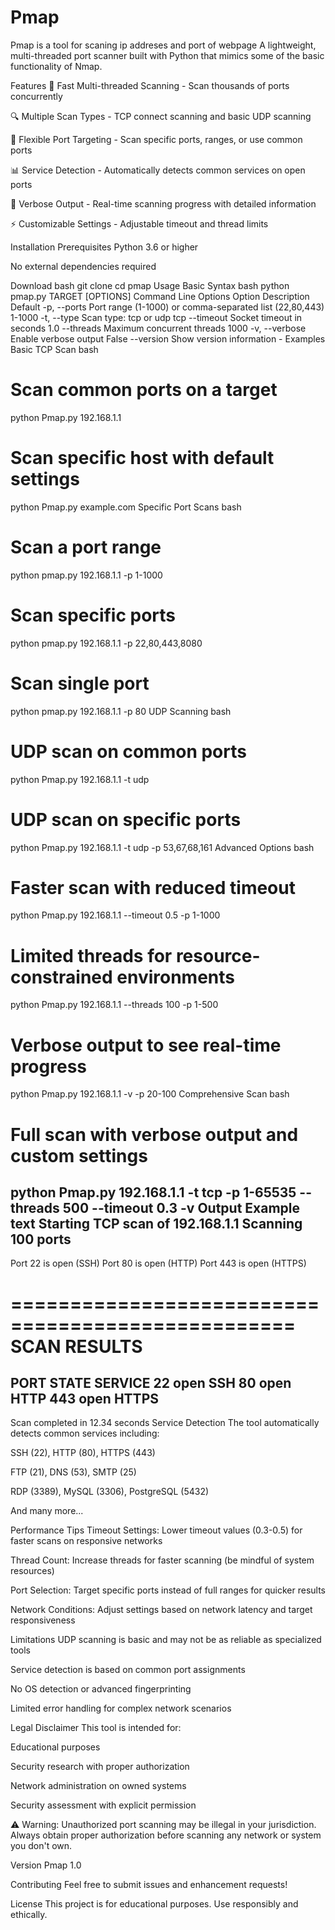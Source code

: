 # Pmap
Pmap is a tool for scaning ip addreses and port of  webpage 
A lightweight, multi-threaded port scanner built with Python that mimics some of the basic functionality of Nmap.

Features
🚀 Fast Multi-threaded Scanning - Scan thousands of ports concurrently

🔍 Multiple Scan Types - TCP connect scanning and basic UDP scanning

🎯 Flexible Port Targeting - Scan specific ports, ranges, or use common ports

📊 Service Detection - Automatically detects common services on open ports

💬 Verbose Output - Real-time scanning progress with detailed information

⚡ Customizable Settings - Adjustable timeout and thread limits

Installation
Prerequisites
Python 3.6 or higher

No external dependencies required

Download
bash
git clone <repository-url>
cd pmap
Usage
Basic Syntax
bash
python pmap.py TARGET [OPTIONS]
Command Line Options
Option	Description	Default
-p, --ports	Port range (1-1000) or comma-separated list (22,80,443)	1-1000
-t, --type	Scan type: tcp or udp	tcp
--timeout	Socket timeout in seconds	1.0
--threads	Maximum concurrent threads	1000
-v, --verbose	Enable verbose output	False
--version	Show version information	-
Examples
Basic TCP Scan
bash
# Scan common ports on a target
python Pmap.py 192.168.1.1

# Scan specific host with default settings
python Pmap.py example.com
Specific Port Scans
bash
# Scan a port range
python pmap.py 192.168.1.1 -p 1-1000

# Scan specific ports
python pmap.py 192.168.1.1 -p 22,80,443,8080

# Scan single port
python pmap.py 192.168.1.1 -p 80
UDP Scanning
bash
# UDP scan on common ports
python Pmap.py 192.168.1.1 -t udp

# UDP scan on specific ports
python Pmap.py 192.168.1.1 -t udp -p 53,67,68,161
Advanced Options
bash
# Faster scan with reduced timeout
python Pmap.py 192.168.1.1 --timeout 0.5 -p 1-1000

# Limited threads for resource-constrained environments
python Pmap.py 192.168.1.1 --threads 100 -p 1-500

# Verbose output to see real-time progress
python Pmap.py 192.168.1.1 -v -p 20-100
Comprehensive Scan
bash
# Full scan with verbose output and custom settings
python Pmap.py 192.168.1.1 -t tcp -p 1-65535 --threads 500 --timeout 0.3 -v
Output Example
text
Starting TCP scan of 192.168.1.1
Scanning 100 ports
--------------------------------------------------

Port 22 is open (SSH)
Port 80 is open (HTTP)
Port 443 is open (HTTPS)

==================================================
SCAN RESULTS
==================================================
PORT        STATE           SERVICE
22          open            SSH
80          open            HTTP
443         open            HTTPS
--------------------------------------------------
Scan completed in 12.34 seconds
Service Detection
The tool automatically detects common services including:

SSH (22), HTTP (80), HTTPS (443)

FTP (21), DNS (53), SMTP (25)

RDP (3389), MySQL (3306), PostgreSQL (5432)

And many more...

Performance Tips
Timeout Settings: Lower timeout values (0.3-0.5) for faster scans on responsive networks

Thread Count: Increase threads for faster scanning (be mindful of system resources)

Port Selection: Target specific ports instead of full ranges for quicker results

Network Conditions: Adjust settings based on network latency and target responsiveness

Limitations
UDP scanning is basic and may not be as reliable as specialized tools

Service detection is based on common port assignments

No OS detection or advanced fingerprinting

Limited error handling for complex network scenarios

Legal Disclaimer
This tool is intended for:

Educational purposes

Security research with proper authorization

Network administration on owned systems

Security assessment with explicit permission

⚠️ Warning: Unauthorized port scanning may be illegal in your jurisdiction. Always obtain proper authorization before scanning any network or system you don't own.

Version
Pmap 1.0

Contributing
Feel free to submit issues and enhancement requests!

License
This project is for educational purposes. Use responsibly and ethically.


